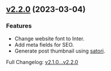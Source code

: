 ## [v2.2.0](https://github.com/ansidev/astro-basic-template/compare/v2.1.0...v2.2.0) (2023-03-04)

### Features

- Change website font to Inter.
- Add meta fields for SEO.
- Generate post thumbnail using [satori](https://github.com/vercel/satori).

Full Changelog: [v2.1.0...v2.2.0](https://github.com/ansidev/astro-basic-template/compare/v2.1.0...v2.2.0)
